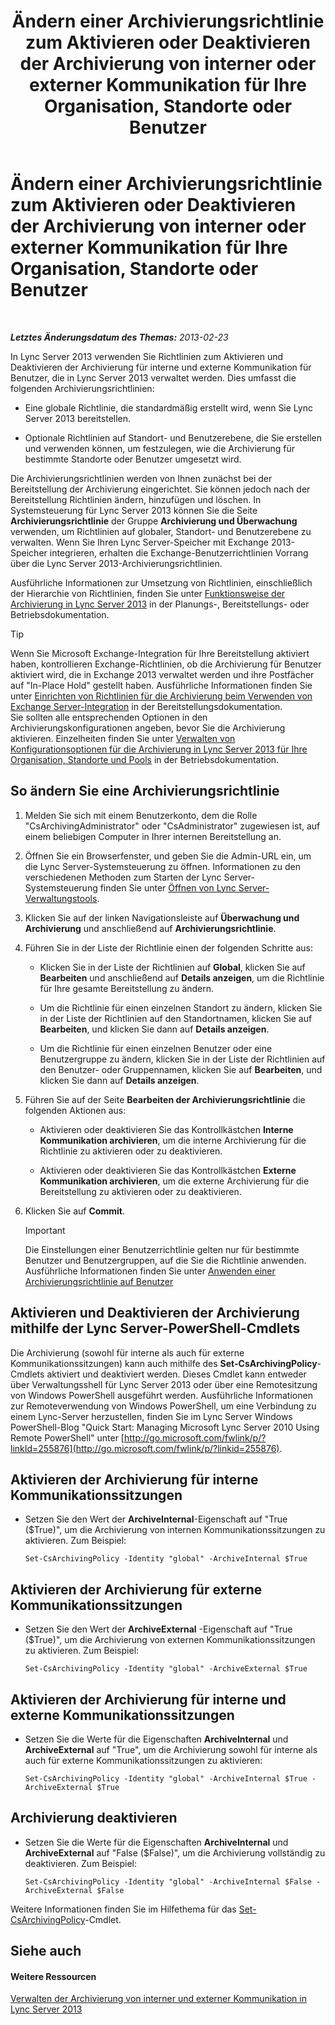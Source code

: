 ﻿---
title: Ändern einer Archivierungsrichtlinie zum Aktivieren oder Deaktivieren der Archivierung von interner oder externer Kommunikation für Ihre Organisation, Standorte oder Benutzer
TOCTitle: Ändern einer Archivierungsrichtlinie zum Aktivieren oder Deaktivieren der Archivierung von interner oder externer Kommunikation für Ihre Organisation, Standorte oder Benutzer
ms:assetid: b85dc3fb-8ebd-4e3c-ac90-fc79270ac867
ms:mtpsurl: https://technet.microsoft.com/de-de/library/Gg182576(v=OCS.15)
ms:contentKeyID: 49295191
ms.date: 05/19/2016
mtps_version: v=OCS.15
ms.translationtype: HT
---

# Ändern einer Archivierungsrichtlinie zum Aktivieren oder Deaktivieren der Archivierung von interner oder externer Kommunikation für Ihre Organisation, Standorte oder Benutzer

 

_**Letztes Änderungsdatum des Themas:** 2013-02-23_

In Lync Server 2013 verwenden Sie Richtlinien zum Aktivieren und Deaktivieren der Archivierung für interne und externe Kommunikation für Benutzer, die in Lync Server 2013 verwaltet werden. Dies umfasst die folgenden Archivierungsrichtlinien:

  - Eine globale Richtlinie, die standardmäßig erstellt wird, wenn Sie Lync Server 2013 bereitstellen.

  - Optionale Richtlinien auf Standort- und Benutzerebene, die Sie erstellen und verwenden können, um festzulegen, wie die Archivierung für bestimmte Standorte oder Benutzer umgesetzt wird.

Die Archivierungsrichtlinien werden von Ihnen zunächst bei der Bereitstellung der Archivierung eingerichtet. Sie können jedoch nach der Bereitstellung Richtlinien ändern, hinzufügen und löschen. In Systemsteuerung für Lync Server 2013 können Sie die Seite **Archivierungsrichtlinie** der Gruppe **Archivierung und Überwachung** verwenden, um Richtlinien auf globaler, Standort- und Benutzerebene zu verwalten. Wenn Sie Ihren Lync Server-Speicher mit Exchange 2013-Speicher integrieren, erhalten die Exchange-Benutzerrichtlinien Vorrang über die Lync Server 2013-Archivierungsrichtlinien.

Ausführliche Informationen zur Umsetzung von Richtlinien, einschließlich der Hierarchie von Richtlinien, finden Sie unter [Funktionsweise der Archivierung in Lync Server 2013](lync-server-2013-how-archiving-works.md) in der Planungs-, Bereitstellungs- oder Betriebsdokumentation.


> [!TIP]
> Wenn Sie Microsoft Exchange-Integration für Ihre Bereitstellung aktiviert haben, kontrollieren Exchange-Richtlinien, ob die Archivierung für Benutzer aktiviert wird, die in Exchange 2013 verwaltet werden und ihre Postfächer auf "In-Place Hold" gestellt haben. Ausführliche Informationen finden Sie unter <A href="lync-server-2013-setting-up-policies-for-archiving-when-using-exchange-server-integration.md">Einrichten von Richtlinien für die Archivierung beim Verwenden von Exchange Server-Integration</A> in der Bereitstellungsdokumentation.<BR>Sie sollten alle entsprechenden Optionen in den Archivierungskonfigurationen angeben, bevor Sie die Archivierung aktivieren. Einzelheiten finden Sie unter <A href="lync-server-2013-managing-archiving-configuration-options-for-your-organization-sites-and-pools.md">Verwalten von Konfigurationsoptionen für die Archivierung in Lync Server 2013 für Ihre Organisation, Standorte und Pools</A> in der Betriebsdokumentation.



## So ändern Sie eine Archivierungsrichtlinie

1.  Melden Sie sich mit einem Benutzerkonto, dem die Rolle "CsArchivingAdministrator" oder "CsAdministrator" zugewiesen ist, auf einem beliebigen Computer in Ihrer internen Bereitstellung an.

2.  Öffnen Sie ein Browserfenster, und geben Sie die Admin-URL ein, um die Lync Server-Systemsteuerung zu öffnen. Informationen zu den verschiedenen Methoden zum Starten der Lync Server-Systemsteuerung finden Sie unter [Öffnen von Lync Server-Verwaltungstools](lync-server-2013-open-lync-server-administrative-tools.md).

3.  Klicken Sie auf der linken Navigationsleiste auf **Überwachung und Archivierung** und anschließend auf **Archivierungsrichtlinie**.

4.  Führen Sie in der Liste der Richtlinie einen der folgenden Schritte aus:
    
      - Klicken Sie in der Liste der Richtlinien auf **Global**, klicken Sie auf **Bearbeiten** und anschließend auf **Details anzeigen**, um die Richtlinie für Ihre gesamte Bereitstellung zu ändern.
    
      - Um die Richtlinie für einen einzelnen Standort zu ändern, klicken Sie in der Liste der Richtlinien auf den Standortnamen, klicken Sie auf **Bearbeiten**, und klicken Sie dann auf **Details anzeigen**.
    
      - Um die Richtlinie für einen einzelnen Benutzer oder eine Benutzergruppe zu ändern, klicken Sie in der Liste der Richtlinien auf den Benutzer- oder Gruppennamen, klicken Sie auf **Bearbeiten**, und klicken Sie dann auf **Details anzeigen**.

5.  Führen Sie auf der Seite **Bearbeiten der Archivierungsrichtlinie** die folgenden Aktionen aus:
    
      - Aktivieren oder deaktivieren Sie das Kontrollkästchen **Interne Kommunikation archivieren**, um die interne Archivierung für die Richtlinie zu aktivieren oder zu deaktivieren.
    
      - Aktivieren oder deaktivieren Sie das Kontrollkästchen **Externe Kommunikation archivieren**, um die externe Archivierung für die Bereitstellung zu aktivieren oder zu deaktivieren.

6.  Klicken Sie auf **Commit**.
    

    > [!IMPORTANT]
    > Die Einstellungen einer Benutzerrichtlinie gelten nur für bestimmte Benutzer und Benutzergruppen, auf die Sie die Richtlinie anwenden. Ausführliche Informationen finden Sie unter <A href="lync-server-2013-applying-an-archiving-policy-to-users.md">Anwenden einer Archivierungsrichtlinie auf Benutzer</A>



## Aktivieren und Deaktivieren der Archivierung mithilfe der Lync Server-PowerShell-Cmdlets

Die Archivierung (sowohl für interne als auch für externe Kommunikationssitzungen) kann auch mithilfe des **Set-CsArchivingPolicy**-Cmdlets aktiviert und deaktiviert werden. Dieses Cmdlet kann entweder über Verwaltungsshell für Lync Server 2013 oder über eine Remotesitzung von Windows PowerShell ausgeführt werden. Ausführliche Informationen zur Remoteverwendung von Windows PowerShell, um eine Verbindung zu einem Lync-Server herzustellen, finden Sie im Lync Server Windows PowerShell-Blog "Quick Start: Managing Microsoft Lync Server 2010 Using Remote PowerShell" unter [http://go.microsoft.com/fwlink/p/?linkId=255876](http://go.microsoft.com/fwlink/p/?linkid=255876).

## Aktivieren der Archivierung für interne Kommunikationssitzungen

  - Setzen Sie den Wert der **ArchiveInternal**-Eigenschaft auf "True ($True)", um die Archivierung von internen Kommunikationssitzungen zu aktivieren. Zum Beispiel:
    
        Set-CsArchivingPolicy -Identity "global" -ArchiveInternal $True

## Aktivieren der Archivierung für externe Kommunikationssitzungen

  - Setzen Sie den Wert der **ArchiveExternal** -Eigenschaft auf "True ($True)", um die Archivierung von externen Kommunikationssitzungen zu aktivieren. Zum Beispiel:
    
        Set-CsArchivingPolicy -Identity "global" -ArchiveExternal $True

## Aktivieren der Archivierung für interne und externe Kommunikationssitzungen

  - Setzen Sie die Werte für die Eigenschaften **ArchiveInternal** und **ArchiveExternal** auf "True", um die Archivierung sowohl für interne als auch für externe Kommunikationssitzungen zu aktivieren:
    
        Set-CsArchivingPolicy -Identity "global" -ArchiveInternal $True -ArchiveExternal $True

## Archivierung deaktivieren

  - Setzen Sie die Werte für die Eigenschaften **ArchiveInternal** und **ArchiveExternal** auf "False ($False)", um die Archivierung vollständig zu deaktivieren. Zum Beispiel:
    
        Set-CsArchivingPolicy -Identity "global" -ArchiveInternal $False -ArchiveExternal $False

Weitere Informationen finden Sie im Hilfethema für das [Set-CsArchivingPolicy](set-csarchivingpolicy.md)-Cmdlet.

## Siehe auch

#### Weitere Ressourcen

[Verwalten der Archivierung von interner und externer Kommunikation in Lync Server 2013](lync-server-2013-managing-the-archiving-of-internal-and-external-communications.md)

